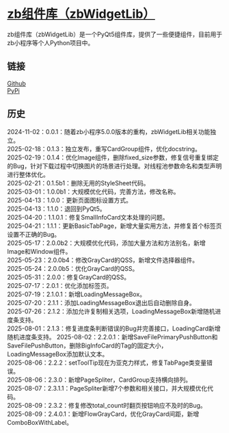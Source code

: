 # [zb组件库（zbWidgetLib）](https://ianzb.github.io/project/zbWidgetLib.html)

zb组件库（zbWidgetLib）是一个PyQt5组件库，提供了一些便捷组件，目前用于zb小程序等个人Python项目中。

## 链接

[Github](https://github.com/Ianzb/zbWidgetLib/)  
[PyPi](https://pypi.org/project/zbWidgetLib/)

## 历史

2024-11-02：0.0.1：随着zb小程序5.0.0版本的重构，zbWidgetLib相关功能独立。  
2025-02-18：0.1.3：独立发布，重写CardGroup组件，优化docstring。  
2025-02-19：0.1.4：优化Image组件，删除fixed_size参数，修复信号重复绑定的Bug，针对下载过程中切换图片的场景进行处理。对线程池参数命名和类型声明进行整体优化。  
2025-02-21：0.1.5b1：删除无用的StyleSheet代码。  
2025-03-01：1.0.0b1：大规模优化代码，完善方法，修改名称。  
2025-04-13：1.0.0：更新页面图标设置方式。  
2025-04-13：1.1.0：退回到PyQt5。  
2025-04-20：1.1.0.1：修复SmallInfoCard文本处理的问题。  
2025-04-21：1.1.1：更新BasicTabPage，新增大量实用方法，并修复首个标签页设置不正确的Bug。  
2025-05-17：2.0.0b2：大规模优化代码，添加大量方法和方法别名，新增Image和Window组件。  
2025-05-23：2.0.0b4：修改GrayCard的QSS，新增文件选择器组件。  
2025-05-24：2.0.0b5：优化GrayCard的QSS。  
2025-05-31：2.0.0：修复GrayCard的QSS。  
2025-07-17：2.0.1：优化添加标签页。  
2025-07-19：2.1.0.1：新增LoadingMessageBox。  
2025-07-20：2.1.1：添加LoadingMessageBox退出后自动删除自身。  
2025-07-26：2.1.2：添加允许复制相关选项，LoadingMessageBox新增随机进度条支持。  
2025-08-01：2.1.3：修复进度条判断错误的Bug并完善接口，LoadingCard新增随机进度条支持。 
2025-08-02：2.2.0.1：新增SaveFilePrimaryPushButton和SaveFilePushButton，删除BigInfoCard的Tag的固定大小，LoadingMessageBox添加默认文本。  
2025-08-06：2.2.2：setToolTip现在为亚克力样式，修复TabPage类变量错误。  
2025-08-06：2.3.0：新增PageSpliter，CardGroup支持横向排列。  
2025-08-07：2.3.1.1：PageSpliter新增7个参数和相关接口，并大规模优化代码。  
2025-08-09：2.3.2：修复修改total_count时翻页按钮响应不及时的Bug。  
2025-08-09：2.4.0.1：新增FlowGrayCard，优化GrayCard间距，新增ComboBoxWithLabel。  